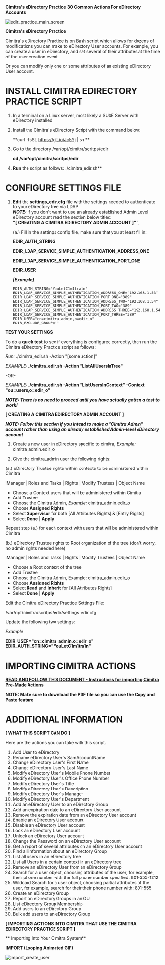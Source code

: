 **Cimitra's eDirectory Practice**
**30 Common Actions For eDirectory Accounts**

![edir_practice_main_screen](https://user-images.githubusercontent.com/55113746/123368617-5c1a1f00-d539-11eb-842e-4010b50c7bc3.JPG)

**Cimitra's eDirectory Practice**

Cimitra's eDirectory Practice is on Bash script which allows for dozens of modifications you can make to eDirectory User accounts. For example, you can create a user in eDirectory, and set several of their attributes at the time of the user creation event.

Or you can modify only one or some attributes of an existing eDirectory User account.

# INSTALL CIMITRA EDIRECTORY PRACTICE SCRIPT

1. In a terminal on a Linux server, most likely a SUSE Server with eDirectory installed

2. Install the Cimitra's eDirectory Script with the command below:

    **curl -fsSL https://git.io/Jc5Yj | sh **

3. Go to the directory /var/opt/cimitra/scritps/edir

    **cd /var/opt/cimitra/scritps/edir**

4. **Run** the script as follows: ./cimitra_edir.sh**

# CONFIGURE SETTINGS FILE

1. **Edit** the **settings_edir.cfg** file with the settings needed to authenticate to your eDirectory tree via LDAP
\
***NOTE:*** If you don't want to use an already established Admin Level eDirectory account read the section below titled:  
**"[ CREATING A CIMITRA EDIRECTORY ADMIN ACCOUNT ]"**
\

    (a.) Fill in the settings config file, make sure that you at least fill in:

   **EDIR_AUTH_STRING**

   **EDIR_LDAP_SERVICE_SIMPLE_AUTHENTICATION_ADDRESS_ONE** 

   **EDIR_LDAP_SERVICE_SIMPLE_AUTHENTICATION_PORT_ONE**

   **EDIR_USER**

   ***[Example]***

       EDIR_AUTH_STRING="YouLetC1m1tra1n"
       EDIR_LDAP_SERVICE_SIMPLE_AUTHENTICATION_ADDRESS_ONE="192.168.1.53"
       EDIR_LDAP_SERVICE_SIMPLE_AUTHENTICATION_PORT_ONE="389"
       EDIR_LDAP_SERVICE_SIMPLE_AUTHENTICATION_ADDRESS_TWO="192.168.1.54"
       EDIR_LDAP_SERVICE_SIMPLE_AUTHENTICATION_PORT_TWO="389"
       EDIR_LDAP_SERVICE_SIMPLE_AUTHENTICATION_ADDRESS_THREE="192.168.1.54"
       EDIR_LDAP_SERVICE_SIMPLE_AUTHENTICATION_PORT_THREE="389"
       EDIR_USER="cn=cimitra_admin,o=edir_o"
       EDIR_EXCLUDE_GROUP=""

**TEST YOUR SETTINGS**

To do a **quick test** to see if everything is configured correctly, then run the Cimitra eDirectory Practice script as follows: 

*Run:* ./cimitra_edir.sh -Action "[some action]"
  
*EXAMPLE:*  **./cimitra_edir.sh -Action "ListAllUsersInTree"**

-OR-

*EXAMPLE:*  **./cimitra_edir.sh -Action "ListUsersInContext" -Context "ou=users,o=edir_o"**

***NOTE: There is no need to proceed until you have actually gotten a test to work!***
  
**[ CREATING A CIMITRA EDIRECTORY ADMIN ACCOUNT ]**

***NOTE: Follow this section if you intend to make a "Cimitra Admin" account rather than using an already established Admin-level eDirectory account***

1. Create a new user in eDirectory specific to cimitra, *Example:* cimitra_admin.edir_o

2. Give the cimitra_admin user the following rights: 

(a.) eDirectory Trustee rights within contexts to be administered within Cimitra

 iManager | Roles and Tasks | Rights | Modify Trustees | Object Name 
 
  - Choose a Context users that will be administered within Cimitra
  - Add Trustee
  - Choose the Cimitra Admin, *Example:* cimitra_admin.edir_o
  - Choose **Assigned Rights**
  - Select **Supervisor** for both [All Attributes Rights] & [Entry Rights]
  - Select **Done** | **Apply**

Repeat step (a.) for each context with users that will be administered within Cimitra

(b.) eDirectory Trustee rights to Root organization of the tree (don't worry, no admin rights needed here)

 iManager | Roles and Tasks | Rights | Modify Trustees | Object Name 
  - Choose a Root context of the tree
  - Add Trustee
  - Choose the Cimitra Admin, Example: cimitra_admin.edir_o
  - Choose **Assigned Rights**
  - Select **Read** and **Inherit** for [All Attributes Rights] 
  - Select **Done** | **Apply**

Edit the Cimitra eDirectory Practice Settings File: 

/var/opt/cimitra/scritps/edir/settings_edir.cfg

Update the following two settings: 

*Example*

**EDIR_USER="cn=cimitra_admin,o=edir_o"**
**EDIR_AUTH_STRING="YouLetC1m1tra1n"**

# IMPORTING CIMITRA ACTIONS

**[READ AND FOLLOW THIS DOCUMENT - Instructions for importing Cimitra Pre-Made Actions](https://github.com/cimitrasoftware/edir/blob/main/edir_import_instructions.pdf)**

**NOTE: Make sure to download the PDF file so you can use the Copy and Paste feature**

# ADDITIONAL INFORMATION

**[ WHAT THIS SCRIPT CAN DO ]**

Here are the actions you can take with this script.

1. Add User to eDirectory
2. Rename eDirectory User's SamAccountName
3. Change eDirectory User's First Name
4. Change eDirectory User's Last Name
5. Modify eDirectory User's Mobile Phone Number
6. Modify eDirectory User's Office Phone Number
7. Modify eDirectory User's Title
8. Modify eDirectory User's Description
9. Modify eDirectory User's Manager
10. Modify eDirectory User's Department
11. Add an eDirectory User to an eDirectory Group
12. Add an expiration date to an eDirectory User account
13. Remove the expiration date from an eDirectory User account
14. Enable an eDirectory User account
15. Disable an eDirectory User account
16. Lock an eDirectory User account
17. Unlock an eDirectory User account
18. Change the Password on an eDirectory User account
19. Get a report of several attributes on an eDirectory User account
20. Find all information about an eDirectory Group
21. List all users in an eDirectory tree
22. List all Users in a certain context in an eDirectory tree
23. Remove an eDirectory User from an eDirectory Group
24. Search for a user object, choosing attributes of the user, for example, their phone number with the full phone number specified: 801-555-1212
25. Wildcard Search for a user object, choosing partial attributes of the user, for example, search for their their phone number with: 801-555
26. Create an eDirectory Group
27. Report on eDirectory Groups in an OU
28. List eDirectory Group Membership
29. Add users to an eDirectory Group
30. Bulk add users to an eDirectory Group
 
 
 **[ IMPORTING ACTIONS INTO CIMITRA THAT USE THE CIMITRA EDIRECTORY PRACTICE SCRIPT ]**
 
 ** Importing Into Your Cimitra System**
 
 **IMPORT (Looping Animated GIF)**
 
![import_create_user](https://user-images.githubusercontent.com/55113746/123369537-2bd38000-d53b-11eb-8fb3-248cda30fd2b.gif)



